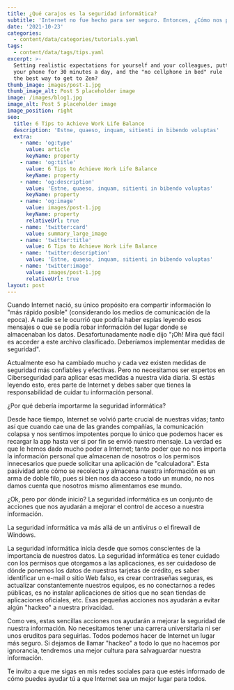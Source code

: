 ```yaml
---
title: ¿Qué carajos es la seguridad informática?
subtitle: 'Internet no fue hecho para ser seguro. Entonces, ¿Cómo nos protegemos?'
date: '2021-10-23'
categories:
  - content/data/categories/tutorials.yaml
tags:
  - content/data/tags/tips.yaml
excerpt: >-
  Setting realistic expectations for yourself and your colleagues, putting down
  your phone for 30 minutes a day, and the "no cellphone in bed" rule  — what's
  the best way to get to Zen?
thumb_image: images/post-1.jpg
thumb_image_alt: Post 5 placeholder image
image: /images/blog1.jpg
image_alt: Post 5 placeholder image
image_position: right
seo:
  title: 6 Tips to Achieve Work Life Balance
  description: 'Estne, quaeso, inquam, sitienti in bibendo voluptas'
  extra:
    - name: 'og:type'
      value: article
      keyName: property
    - name: 'og:title'
      value: 6 Tips to Achieve Work Life Balance
      keyName: property
    - name: 'og:description'
      value: 'Estne, quaeso, inquam, sitienti in bibendo voluptas'
      keyName: property
    - name: 'og:image'
      value: images/post-1.jpg
      keyName: property
      relativeUrl: true
    - name: 'twitter:card'
      value: summary_large_image
    - name: 'twitter:title'
      value: 6 Tips to Achieve Work Life Balance
    - name: 'twitter:description'
      value: 'Estne, quaeso, inquam, sitienti in bibendo voluptas'
    - name: 'twitter:image'
      value: images/post-1.jpg
      relativeUrl: true
layout: post
---
```

Cuando Internet nació, su único propósito era compartir información lo "más rápido posible" (considerando los medios de comunicación de la epoca). A nadie se le ocurrió que podría haber espías leyendo esos mensajes o que se podía robar información del lugar donde se almacenaban los datos. Desafortunadamente nadie dijo "¡Oh! Mira qué fácil es acceder a este archivo clasificado. Deberíamos implementar medidas de seguridad".

Actualmente eso ha cambiado mucho y cada vez existen medidas de seguridad más confiables y efectivas. Pero no necesitamos ser expertos en Ciberseguridad para aplicar esas medidas a nuestra vida diaria. Si estás leyendo esto, eres parte de Internet y debes saber que tienes la responsabilidad de cuidar tu información personal.

¿Por qué debería importarme la seguridad informática?

Desde hace tiempo, Internet se volvió parte crucial de nuestras vidas; tanto así que cuando cae una de las grandes compañías, la comunicación colapsa y nos sentimos impotentes porque lo único que podemos hacer es recargar la app hasta ver si por fin se envió nuestro mensaje. La verdad es que le hemos dado mucho poder a Internet; tanto poder que no nos importa la información personal que almacenan de nosotros o los permisos innecesarios que puede solicitar una aplicación de "calculadora". Esta pasividad ante cómo se recolecta y almacena nuestra información es un arma de doble filo, pues si bien nos da acceso a todo un mundo, no nos damos cuenta que nosotros mismo alimentamos ese mundo.

¿Ok, pero por dónde inicio? La seguridad informática es un conjunto de acciones que nos ayudarán a mejorar el control de acceso a nuestra información.

La seguridad informática va más allá de un antivirus o el firewall de Windows.

La seguridad informática inicia desde que somos conscientes de la importancia de nuestros datos. La seguridad informática es tener cuidado con los permisos que otorgamos a las aplicaciones, es ser cuidadoso de dónde ponemos los datos de nuestras tarjetas de crédito, es saber identificar un e-mail o sitio Web falso, es crear contraseñas seguras, es actualizar constantemente nuestros equipos, es no conectarnos a redes públicas, es no instalar aplicaciones de sitios que no sean tiendas de aplicaciones oficiales, etc. Esas pequeñas acciones nos ayudarán a evitar algún "hackeo" a nuestra privacidad.

Como ves, estas sencillas acciones nos ayudarán a mejorar la seguridad de nuestra información. No necesitamos tener una carrera universitaria ni ser unos eruditos para seguirlas. Todos podemos hacer de Internet un lugar más seguro. Si dejamos de llamar "hackeo" a todo lo que no hacemos por ignorancia, tendremos una mejor cultura para salvaguardar nuestra información.

Te invito a que me sigas en mis redes sociales para que estés informado de cómo puedes ayudar tú a que Internet sea un mejor lugar para todos.
